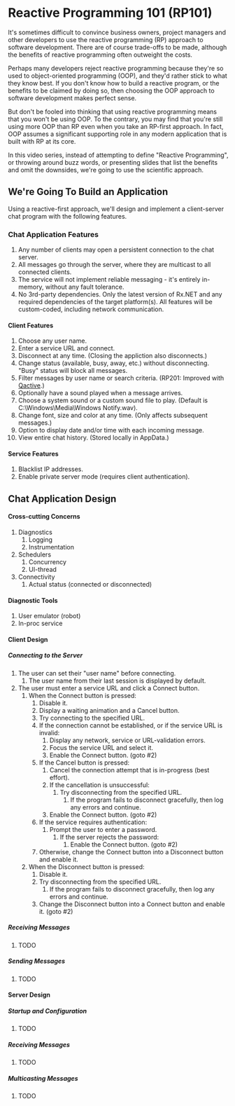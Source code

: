 # Reactive Programming 101 (RP101)
It's sometimes difficult to convince business owners, project managers and other developers to use the reactive 
programming (RP) approach to software development. There are of course trade-offs to be made, although the benefits 
of reactive programming often outweight the costs.

Perhaps many developers reject reactive programming because they're so used to object-oriented programming (OOP), 
and they'd rather stick to what they know best. If you don't know how to build a reactive program, or the benefits 
to be claimed by doing so, then choosing the OOP approach to software development makes perfect sense.

But don't be fooled into thinking that using reactive programming means that you won't be using OOP. To the contrary, 
you may find that you're still using more OOP than RP even when you take an RP-first approach. In fact, OOP assumes
a significant supporting role in any modern application that is built with RP at its core.

In this video series, instead of attempting to define "Reactive Programming", or throwing around buzz words, or presenting 
slides that list the benefits and omit the downsides, we're going to use the scientific approach.

## We're Going To Build an Application
Using a reactive-first approach, we'll design and implement a client-server chat program with the following features.

### Chat Application Features
1. Any number of clients may open a persistent connection to the chat server.
2. All messages go through the server, where they are multicast to all connected clients.
3. The service will not implement reliable messaging - it's entirely in-memory, without any fault tolerance.
4. No 3rd-party dependencies. Only the latest version of Rx.NET and any required dependencies of the target platform(s). All features 
   will be custom-coded, including network communication.

#### Client Features
1. Choose any user name.
2. Enter a service URL and connect.
3. Disconnect at any time. (Closing the appliction also disconnects.)
4. Change status (available, busy, away, etc.) without disconnecting. "Busy" status will block all messages.
5. Filter messages by user name or search criteria. (RP201: Improved with [Qactive](https://github.com/RxDave/Qactive).)
6. Optionally have a sound played when a message arrives.
7. Choose a system sound or a custom sound file to play. (Default is C:\Windows\Media\Windows Notify.wav).
8. Change font, size and color at any time. (Only affects subsequent messages.)
9. Option to display date and/or time with each incoming message.
10. View entire chat history. (Stored locally in AppData.)

#### Service Features
1. Blacklist IP addresses.
2. Enable private server mode (requires client authentication).

## Chat Application Design

#### Cross-cutting Concerns
1. Diagnostics
   1. Logging
   1. Instrumentation
2. Schedulers
   1. Concurrency
   1. UI-thread
3. Connectivity
   1. Actual status (connected or disconnected)

#### Diagnostic Tools
1. User emulator (robot)
2. In-proc service

#### Client Design
##### Connecting to the Server
1. The user can set their "user name" before connecting.
   1. The user name from their last session is displayed by default.
2. The user must enter a service URL and click a Connect button.
   1. When the Connect button is pressed:
      1. Disable it.
      1. Display a waiting animation and a Cancel button.
      1. Try connecting to the specified URL.
      1. If the connection cannot be established, or if the service URL is invalid:
         1. Display any network, service or URL-validation errors.
         2. Focus the service URL and select it.
         3. Enable the Connect button. (goto #2)
      1. If the Cancel button is pressed:
         1. Cancel the connection attempt that is in-progress (best effort).
         2. If the cancellation is unsuccessful:
            1. Try disconnecting from the specified URL.
               1. If the program fails to disconnect gracefully, then log any errors and continue.
         3. Enable the Connect button. (goto #2)
      1. If the service requires authentication:
         1. Prompt the user to enter a password.
            1. If the server rejects the password:
               1. Enable the Connect button. (goto #2)
      1. Otherwise, change the Connect button into a Disconnect button and enable it.
   1. When the Disconnect button is pressed:
      1. Disable it.
      1. Try disconnecting from the specified URL.
         1. If the program fails to disconnect gracefully, then log any errors and continue.
      1. Change the Disconnect button into a Connect button and enable it. (goto #2)

##### Receiving Messages
1. TODO

##### Sending Messages
1. TODO

#### Server Design

##### Startup and Configuration
1. TODO

##### Receiving Messages
1. TODO

##### Multicasting Messages
1. TODO